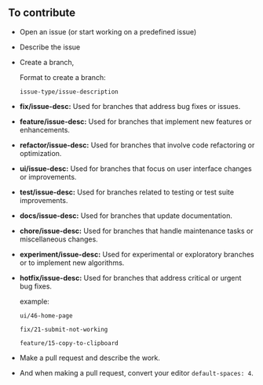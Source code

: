 ## To contribute

- Open an issue (or start working on a predefined issue)
- Describe the issue
- Create a branch,

  Format to create a branch:

      issue-type/issue-description

- **fix/issue-desc:** Used for branches that address bug fixes or issues.
- **feature/issue-desc:** Used for branches that implement new features or enhancements.
- **refactor/issue-desc:** Used for branches that involve code refactoring or optimization.
- **ui/issue-desc:** Used for branches that focus on user interface changes or improvements.
- **test/issue-desc:** Used for branches related to testing or test suite improvements.
- **docs/issue-desc:** Used for branches that update documentation.
- **chore/issue-desc:** Used for branches that handle maintenance tasks or miscellaneous changes.
- **experiment/issue-desc:** Used for experimental or exploratory branches or to implement new algorithms.
- **hotfix/issue-desc:** Used for branches that address critical or urgent bug fixes.


    example:
    ```
    ui/46-home-page
    ```
      fix/21-submit-not-working
    ```
    feature/15-copy-to-clipboard
  
- Make a pull request and describe the work.
- And when making a pull request, convert your editor `default-spaces: 4`.
